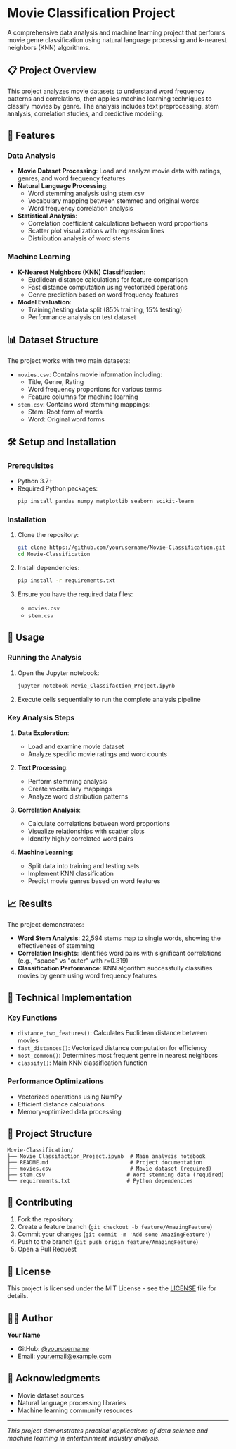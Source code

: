 # Movie Classification Project

A comprehensive data analysis and machine learning project that performs movie genre classification using natural language processing and k-nearest neighbors (KNN) algorithms.

## 📋 Project Overview

This project analyzes movie datasets to understand word frequency patterns and correlations, then applies machine learning techniques to classify movies by genre. The analysis includes text preprocessing, stem analysis, correlation studies, and predictive modeling.

## 🚀 Features

### Data Analysis
- **Movie Dataset Processing**: Load and analyze movie data with ratings, genres, and word frequency features
- **Natural Language Processing**: 
  - Word stemming analysis using stem.csv
  - Vocabulary mapping between stemmed and original words
  - Word frequency correlation analysis
- **Statistical Analysis**:
  - Correlation coefficient calculations between word proportions
  - Scatter plot visualizations with regression lines
  - Distribution analysis of word stems

### Machine Learning
- **K-Nearest Neighbors (KNN) Classification**:
  - Euclidean distance calculations for feature comparison
  - Fast distance computation using vectorized operations
  - Genre prediction based on word frequency features
- **Model Evaluation**:
  - Training/testing data split (85% training, 15% testing)
  - Performance analysis on test dataset

## 📊 Dataset Structure

The project works with two main datasets:
- `movies.csv`: Contains movie information including:
  - Title, Genre, Rating
  - Word frequency proportions for various terms
  - Feature columns for machine learning
- `stem.csv`: Contains word stemming mappings:
  - Stem: Root form of words
  - Word: Original word forms

## 🛠️ Setup and Installation

### Prerequisites
- Python 3.7+
- Required Python packages:
  ```bash
  pip install pandas numpy matplotlib seaborn scikit-learn
  ```

### Installation
1. Clone the repository:
   ```bash
   git clone https://github.com/yourusername/Movie-Classification.git
   cd Movie-Classification
   ```

2. Install dependencies:
   ```bash
   pip install -r requirements.txt
   ```

3. Ensure you have the required data files:
   - `movies.csv`
   - `stem.csv`

## 📖 Usage

### Running the Analysis
1. Open the Jupyter notebook:
   ```bash
   jupyter notebook Movie_Classifaction_Project.ipynb
   ```

2. Execute cells sequentially to run the complete analysis pipeline

### Key Analysis Steps

1. **Data Exploration**:
   - Load and examine movie dataset
   - Analyze specific movie ratings and word counts

2. **Text Processing**:
   - Perform stemming analysis
   - Create vocabulary mappings
   - Analyze word distribution patterns

3. **Correlation Analysis**:
   - Calculate correlations between word proportions
   - Visualize relationships with scatter plots
   - Identify highly correlated word pairs

4. **Machine Learning**:
   - Split data into training and testing sets
   - Implement KNN classification
   - Predict movie genres based on word features

## 📈 Results

The project demonstrates:
- **Word Stem Analysis**: 22,594 stems map to single words, showing the effectiveness of stemming
- **Correlation Insights**: Identifies word pairs with significant correlations (e.g., "space" vs "outer" with r=0.319)
- **Classification Performance**: KNN algorithm successfully classifies movies by genre using word frequency features

## 🔬 Technical Implementation

### Key Functions
- `distance_two_features()`: Calculates Euclidean distance between movies
- `fast_distances()`: Vectorized distance computation for efficiency
- `most_common()`: Determines most frequent genre in nearest neighbors
- `classify()`: Main KNN classification function

### Performance Optimizations
- Vectorized operations using NumPy
- Efficient distance calculations
- Memory-optimized data processing

## 📁 Project Structure

```
Movie-Classification/
├── Movie_Classifaction_Project.ipynb  # Main analysis notebook
├── README.md                          # Project documentation
├── movies.csv                         # Movie dataset (required)
├── stem.csv                          # Word stemming data (required)
└── requirements.txt                  # Python dependencies
```

## 🤝 Contributing

1. Fork the repository
2. Create a feature branch (`git checkout -b feature/AmazingFeature`)
3. Commit your changes (`git commit -m 'Add some AmazingFeature'`)
4. Push to the branch (`git push origin feature/AmazingFeature`)
5. Open a Pull Request

## 📝 License

This project is licensed under the MIT License - see the [LICENSE](LICENSE) file for details.

## 👨‍💻 Author

**Your Name**
- GitHub: [@yourusername](https://github.com/yourusername)
- Email: your.email@example.com

## 🙏 Acknowledgments

- Movie dataset sources
- Natural language processing libraries
- Machine learning community resources

---

*This project demonstrates practical applications of data science and machine learning in entertainment industry analysis.*